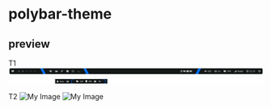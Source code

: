 # polybar-theme


## preview
T1
![My Image](https://github.com/diws1/polybar-theme/blob/main/screenshots/T1/polybar%20T1.png)
![My Image](https://github.com/diws1/polybar-theme/blob/main/screenshots/T1/polybar%20T1b.png)


T2
![My Image](https://github.com/diws1/polybar-theme/blob/main/screenshots/T1/polybar%20T2.png)
![My Image](https://github.com/diws1/polybar-theme/blob/main/screenshots/T1/polybar%20T2b.png)
